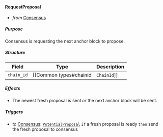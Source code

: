 #### RequestProposal

- _from_ [Consensus](../../consensus-v1.md)

##### Purpose

<!-- --8<-- [start:purpose] -->
Consensus is requesting the next anchor block to propose.
<!-- --8<-- [end:purpose] -->

##### Structure

| Field | Type | Description |
|-------|------|-------------|
| `chain_id` | [[Common types#chainid|`ChainId`]] | the chain in question |

##### Effects

- The newest fresh proposal is sent _or_ the next anchor block will be sent.

##### Triggers

- _to_ [Consensus](../../consensus-v1.md): [`PotentialProposal`](../../consensus/potential-proposal.md)
  `if` a fresh proposal is ready
  `then` send the fresh proposal to consensus
